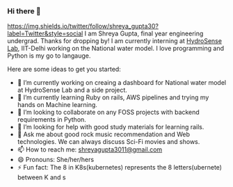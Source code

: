### Hi there 👋
https://img.shields.io/twitter/follow/shreya_gupta30?label=Twitter&style=social
I am Shreya Gupta, final year engineering undergrad. Thanks for dropping by! I am currently interning at [HydroSense Lab](https://github.com/hydrosenselab), IIT-Delhi working on the National water model. I love programming and Python is my go to langauge. 

Here are some ideas to get you started:

- 🔭 I’m currently working on creaing a dashboard for National water model at HydroSense Lab and a side project. 
- 🌱 I’m currently learning Ruby on rails, AWS pipelines and trying my hands on Machine learning. 
- 👯 I’m looking to collaborate on any FOSS projects with backend requirements in Python.
- 🤔 I’m looking for help with good study materials for learning rails. 
- 💬 Ask me about good rock music recommendation and Web technologies. We can always discuss Sci-Fi movies and shows. 
- 📫 How to reach me: shreyagupta3011@gmail.com
- 😄 Pronouns: She/her/hers
- ⚡ Fun fact: The 8 in K8s(kubernetes) represents the 8 letters(ubernete) between K and s

